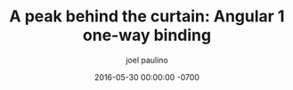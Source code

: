 ---
layout: post
title:  "A peak behind the curtain: Angular 1 one-way binding "
date:   2016-05-30 00:00:00 -0700
author: joel paulino
comments: true
categories: js
tags: angular javacript
---